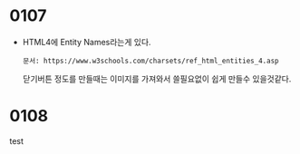 <h1>
    0107
</h1>

- HTML4에 Entity Names라는게 있다.

  ```
  문서: https://www.w3schools.com/charsets/ref_html_entities_4.asp
  ```

  닫기버튼 정도를 만들때는 이미지를 가져와서 쓸필요없이 쉽게 만들수 있을것같다.

<h1>
    0108
</h1>

test

